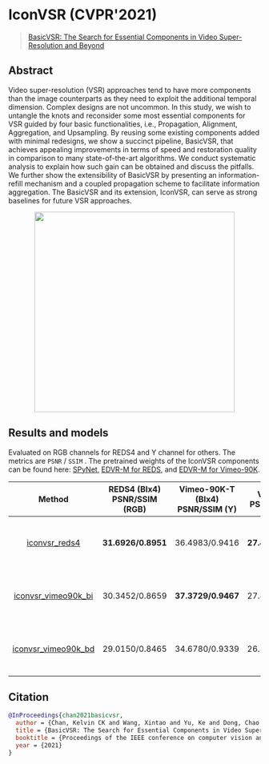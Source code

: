 # IconVSR (CVPR'2021)

> [BasicVSR: The Search for Essential Components in Video Super-Resolution and Beyond](https://arxiv.org/abs/2012.02181)

<!-- [ALGORITHM] -->

## Abstract

<!-- [ABSTRACT] -->

Video super-resolution (VSR) approaches tend to have more components than the image counterparts as they need to exploit the additional temporal dimension. Complex designs are not uncommon. In this study, we wish to untangle the knots and reconsider some most essential components for VSR guided by four basic functionalities, i.e., Propagation, Alignment, Aggregation, and Upsampling. By reusing some existing components added with minimal redesigns, we show a succinct pipeline, BasicVSR, that achieves appealing improvements in terms of speed and restoration quality in comparison to many state-of-the-art algorithms. We conduct systematic analysis to explain how such gain can be obtained and discuss the pitfalls. We further show the extensibility of BasicVSR by presenting an information-refill mechanism and a coupled propagation scheme to facilitate information aggregation. The BasicVSR and its extension, IconVSR, can serve as strong baselines for future VSR approaches.

<!-- [IMAGE] -->

<div align=center >
 <img src="https://user-images.githubusercontent.com/7676947/144011348-c58101d4-5f69-4e58-be2b-7accd07b06fa.png" width="400"/>
</div >

## Results and models

Evaluated on RGB channels for REDS4 and Y channel for others. The metrics are `PSNR` / `SSIM` .
The pretrained weights of the IconVSR components can be found here: [SPyNet](https://download.openmmlab.com/mmediting/restorers/basicvsr/spynet_20210409-c6c1bd09.pth), [EDVR-M for REDS](https://download.openmmlab.com/mmediting/restorers/iconvsr/edvrm_reds_20210413-3867262f.pth), and [EDVR-M for Vimeo-90K](https://download.openmmlab.com/mmediting/restorers/iconvsr/edvrm_vimeo90k_20210413-e40e99a8.pth).

|                                     Method                                     | REDS4 (BIx4)<br>PSNR/SSIM (RGB) | Vimeo-90K-T (BIx4)<br>PSNR/SSIM (Y) | Vid4 (BIx4)<br>PSNR/SSIM (Y) | UDM10 (BDx4)<br>PSNR/SSIM (Y) | Vimeo-90K-T (BDx4)<br>PSNR/SSIM (Y) | Vid4 (BDx4)<br>PSNR/SSIM (Y) |         GPU Info         |                                                                                                            Download                                                                                                             |
| :----------------------------------------------------------------------------: | :-----------------------------: | :---------------------------------: | :--------------------------: | :---------------------------: | :---------------------------------: | :--------------------------: | :----------------------: | :-----------------------------------------------------------------------------------------------------------------------------------------------------------------------------------------------------------------------------: |
|       [iconvsr_reds4](/configs/video_restorers/iconvsr/iconvsr_reds4.py)       |       **31.6926/0.8951**        |           36.4983/0.9416            |      **27.4809/0.8354**      |        35.3377/0.9471         |           34.4299/0.9287            |        25.2110/0.7732        | 2 (Tesla V100-PCIE-32GB) |       [model](https://download.openmmlab.com/mmediting/restorers/iconvsr/iconvsr_reds4_20210413-9e09d621.pth) \| [log](https://download.openmmlab.com/mmediting/restorers/iconvsr/iconvsr_reds4_20210413_222735.log.json)       |
| [iconvsr_vimeo90k_bi](/configs/video_restorers/iconvsr/iconvsr_vimeo90k_bi.py) |         30.3452/0.8659          |         **37.3729/0.9467**          |        27.4238/0.8297        |        34.2595/0.9398         |           34.5548/0.9295            |        24.6666/0.7491        | 2 (Tesla V100-PCIE-32GB) | [model](https://download.openmmlab.com/mmediting/restorers/iconvsr/iconvsr_vimeo90k_bi_20210413-7c7418dc.pth) \| [log](https://download.openmmlab.com/mmediting/restorers/iconvsr/iconvsr_vimeo90k_bi_20210413_222757.log.json) |
| [iconvsr_vimeo90k_bd](/configs/video_restorers/iconvsr/iconvsr_vimeo90k_bd.py) |         29.0150/0.8465          |           34.6780/0.9339            |        26.3109/0.8028        |      **40.0640/0.9697**       |         **37.7573/0.9517**          |      **28.2464/0.8612**      | 2 (Tesla V100-PCIE-32GB) | [model](https://download.openmmlab.com/mmediting/restorers/iconvsr/iconvsr_vimeo90k_bd_20210414-5f38cb34.pth) \| [log](https://download.openmmlab.com/mmediting/restorers/iconvsr/iconvsr_vimeo90k_bd_20210414_084128.log.json) |

## Citation

```bibtex
@InProceedings{chan2021basicvsr,
  author = {Chan, Kelvin CK and Wang, Xintao and Yu, Ke and Dong, Chao and Loy, Chen Change},
  title = {BasicVSR: The Search for Essential Components in Video Super-Resolution and Beyond},
  booktitle = {Proceedings of the IEEE conference on computer vision and pattern recognition},
  year = {2021}
}
```
